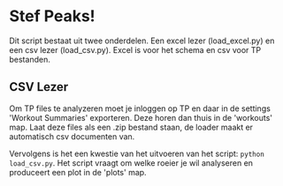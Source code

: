 # Stef Peaks!

Dit script bestaat uit twee onderdelen. Een excel lezer (load_excel.py) en een csv lezer (load_csv.py). Excel is voor het schema en csv voor TP bestanden.

## CSV Lezer

Om TP files te analyzeren moet je inloggen op TP en daar in de settings 'Workout Summaries' exporteren. Deze horen dan thuis in de 'workouts' map. Laat deze files als een .zip bestand staan, de loader maakt er automatisch csv documenten van.

Vervolgens is het een kwestie van het uitvoeren van het script: `python load_csv.py`. Het script vraagt om welke roeier je wil analyseren en produceert een plot in de 'plots' map.